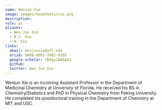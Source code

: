 ```yaml
---
name: Wenjun Xie
image: images/headshots/xie.png
description: 
role: pi
aliases:
  - Wen Jun Xie
  - W.J. Xie
  - W. Xie
links:
  email: wenjunxie@ufl.edu
  orcid: 0000-0002-3982-9305
  google-scholar: 7B4qy2AAAAAJ
  github: 
  twitter: Wen_Jun_Xie
---
```



Wenjun Xie is an incoming Assistant Professor in the Department of Medicinal Chemistry at University of Florida. He received his BS in Chemistry/Statistics and PhD in Physical Chemistry from Peking University. He completed his postdoctoral training in the Department of Chemistry at MIT and USC.

